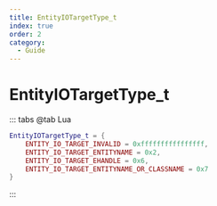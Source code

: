 ```yaml
---
title: EntityIOTargetType_t
index: true
order: 2
category:
  - Guide
---
```


# EntityIOTargetType_t
::: tabs
@tab Lua
```lua
EntityIOTargetType_t = {
    ENTITY_IO_TARGET_INVALID = 0xffffffffffffffff,
    ENTITY_IO_TARGET_ENTITYNAME = 0x2,
    ENTITY_IO_TARGET_EHANDLE = 0x6,
    ENTITY_IO_TARGET_ENTITYNAME_OR_CLASSNAME = 0x7
}
```
:::